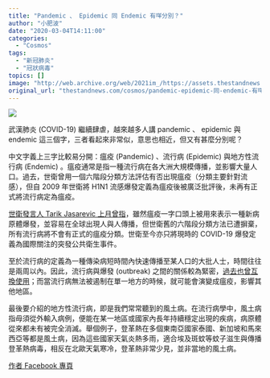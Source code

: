 ```yaml
---
title: "Pandemic 、 Epidemic 同 Endemic 有咩分別？"
author: "小肥波"
date: "2020-03-04T14:11:00"
categories:
  - "Cosmos"
tags:
  - "新冠肺炎"
  - "冠狀病毒"
topics: []
image: "http://web.archive.org/web/2021im_/https://assets.thestandnews.com/media/photos/Untitled-1-10_gqG68.png"
original_url: "thestandnews.com/cosmos/pandemic-epidemic-同-endemic-有咩分別"
---
```

![](http://web.archive.org/web/2021im_/https://assets.thestandnews.com/media/photos/Untitled-1-10_gqG68.png)

武漢肺炎 (COVID-19) 繼續肆虐，越來越多人講 pandemic 、 epidemic 與 endemic 這三個字，三者看起來非常似，意思也相近，但又有甚麼分別呢？

中文字義上三字比較易分開：瘟疫 (Pandemic) 、流行病 (Epidemic) 與地方性流行病 (Endemic) 。瘟疫通常是指一種流行病在各大洲大規模傳播，並影響大量人口。過去，世衛曾用一個六階段分類方法評估有否出現瘟疫（分類主要針對流感），但自 2009 年世衛將 H1N1 流感爆發定義為瘟疫後被廣泛批評後，未再有正式將流行病定為瘟疫。

[世衛發言人 Tarik Jasarevic 上月曾指](http://web.archive.org/web/20211229132659/https://www.reuters.com/article/uk-china-health-who-idUKKCN20I0PD)，雖然瘟疫一字口頭上被用來表示一種新病原體爆發，並容易在全球出現人與人傳播，但世衛舊的六階段分類方法已遭摒棄，所有流行病將不會有正式的瘟疫分類。世衛至今亦只將現時的 COVID-19 爆發定義為國際關注的突發公共衛生事件。

至於流行病的定義為一種傳染病短時間內快速傳播至某人口的大批人士，時間往往是兩周以內。因此，流行病與爆發 (outbreak) 之間的關係較為緊密，[過去也曾互換使用](http://web.archive.org/web/20211229132659/https://www.ima.org.il/FilesUpload/IMAJ/0/55/27606.pdf)；而當流行病無法被遏制在單一地方的時候，就可能會演變成瘟疫，影響其他地區。

最後要介紹的地方性流行病，即是我們常常聽到的風土病。在流行病學中，風土病指毋須從外輸入病例，便能在某一地區或國家內長年持續穩定出現的疾病，病原體從來都未有被完全消滅。舉個例子，登革熱在多個東南亞國家泰國、新加坡和馬來西亞等都是風土病，因為這些國家天氣炎熱多雨，適合埃及斑蚊等蚊子滋生與傳播登革熱病毒，相反在北歐天氣寒冷，登革熱非常少見，並非當地的風土病。

[作者 Facebook 專頁](http://web.archive.org/web/20211229132659/http://www.facebook.com/siufeiball)
